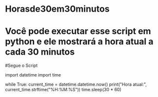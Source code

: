 # Horasde30em30minutos
# Você pode executar esse script em python e ele mostrará a hora atual a cada 30 minutos
#Segue o Script

import datetime
import time

while True:
    current_time = datetime.datetime.now()
    print("Hora atual:", current_time.strftime("%H:%M:%S"))
    time.sleep(30 * 60)
